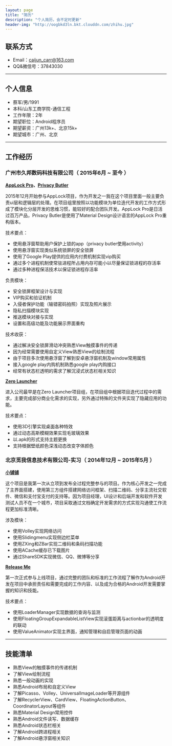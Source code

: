 ```yaml
---
layout: page
title: "简历"
description: "个人简历，会不定时更新"
header-img: "http://oogbkd3ln.bkt.clouddn.com/zhihu.jpg"
---
```


## 联系方式
- Email：caijun_carr@163.com
- QQ&微信号：37843030

---

## 个人信息

 - 蔡军/男/1991
 - 本科/山东工商学院-通信工程
 - 工作年限：2年
 - 期望职位：Android程序员
 - 期望薪资：广州13k+、北京15k+
 - 期望城市：广州、北京

---

## 工作经历

### 广州市久邦数码科技有限公司（ 2015年6月 ~ 至今 ）

**[AppLock Pro](https://play.google.com/store/apps/details?id=com.jiubang.alock "项目地址（上线google play，需翻墙）")、[Privacy Butler](https://play.google.com/store/apps/details?id=com.tineetech.privacy "项目地址（上线google play，需翻墙）")**

2015年12月开始参与AppLock项目，作为开发之一我在这个项目里面一般主要负责ui层和逻辑层的处理。在项目组里按照以功能模块为单位迭代开发的工作方式形成了模块化分层开发的思维习惯，能较好的配合团队开发。AppLock Pro是日活过百万产品，Privacy Butler是使用了Material Design设计语言的AppLock Pro重构版本。

技术要点：
- 使用悬浮窗帮助用户保护上锁的app（privacy butler使用activity）
- 使用悬浮窗实现类似系统锁屏的安全锁屏
- 使用了Google Play提供的应用内付费机制实现vip购买
- 通过多个进程机制使常驻进程所占用内存可能小以尽量保证锁进程的存活率
- 通过多种进程保活技术以保证锁进程存活率

负责模块：
- 安全锁屏框架设计与实现
- VIP购买和验证机制
- 入侵者保护功能（输错密码拍照）实现及照片展示
- 隐私扫描模块实现
- 推送模块对接与实现
- 设置和高级功能及功能展示界面重构

技术收获：
- 通过解决安全锁屏滑动冲突熟悉View触摸事件的传递
- 因为经常需要使用自定义View熟悉View的绘制流程
- 由于项目多次使用悬浮窗了解到安卓悬浮窗机制及window常用属性
- 接入google play内购机制熟悉google play内购接口
- 经常有状态栏透明的需求了解沉浸式状态栏相关知识

**[Zero Launcher](https://play.google.com/store/apps/details?id=com.zeroteam.zerolauncher "项目地址（上线google play，需翻墙）")**

进入公司最早是在Zero Launcher项目组，在项目组中根据项目迭代过程中的需求，主要完成部分商业化需求的实现，另外通过特殊的文件夹实现了隐藏应用的功能。

技术要点：
- 使用3D引擎实现桌面各种特效
- 通过动态高斯模糊效果实现毛玻璃效果
- 以.apk的形式支持主题更换
- 支持根据壁纸颜色深浅动态改变字体颜色

### 北京觅我信息技术有限公司-实习（ 2014年12月 ~ 2015年5月 ）

**[小铺铺](http://www.wandoujia.com/apps/com.xiaopupu.app)**

这个项目是我第一次从立项到发布全过程完整参与的项目。作为核心开发之一完成了主界面搭建，使用第三方组件搭建网络访问框架、扫描二维码、分享主流社交软件、微信和支付宝支付的支持等。因为项目经理，UI设计和后端开发和软件开发测试人员不在一个城市，项目采取通过文档确定开发需求的方式实现沟通使工作流程更加标准清晰。

涉及模块：
- 使用Volley实现网络访问
- 使用Slidingmenu实现侧边栏菜单
- 使用ZXing和ZBar实现二维码和条码扫描功能
- 使用ACache缓存已下载图片
- 通过ShareSDK实现微信、QQ、微博等分享


**[Release Me](https://play.google.com/store/apps/details?id=cn.m15.releaseme "项目地址（上线google play，需翻墙）")**

第一次正式参与上线项目，通过完整的团队和标准的工作流程了解作为Android开发在项目中承担责任和需要完成的工作内容、以及成为合格的Android开发需要掌握的知识和技能。

技术要点：
- 使用LoaderManager实现数据的查询与监测
- 使用FloatingGroupExpandableListView实现滚蛋距离与actionbar的透明度的联动
- 使用ValueAnimator实现主界面，通知管理和自启管理页面的动画

---

## 技能清单

- 熟悉View的触摸事件的传递机制
- 了解View绘制流程
- 熟悉一般动画的实现
- 熟悉Android布局和自定义View
- 了解Picasso、Volley、UniversalImageLoader等开源组件
- 了解RecyclerView、CardView、FloatingActionButton、CoordinatorLayout等组件
- 熟悉Material Design常用控件
- 熟悉Android文件读写、数据缓存
- 熟悉Android状态栏相关
- 了解Android跨进程相关
- 了解Android悬浮窗相关知识
